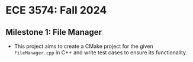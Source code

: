 # ECE 3574: Fall 2024



## Milestone 1: File Manager

* This project aims to create a CMake project for the given `FileManager.cpp` in C++ and write test cases to ensure its functionality.
